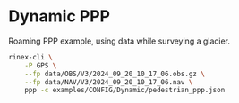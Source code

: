 Dynamic PPP
===========

Roaming PPP example, using data while surveying a glacier.

```bash
rinex-cli \
    -P GPS \
    --fp data/OBS/V3/2024_09_20_10_17_06.obs.gz \
    --fp data/NAV/V3/2024_09_20_10_17_06.nav \
    ppp -c examples/CONFIG/Dynamic/pedestrian_ppp.json
```
